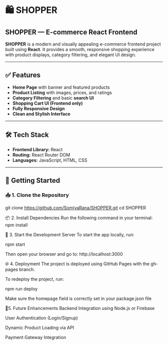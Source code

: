 # 🛍️ SHOPPER

## **SHOPPER — E-commerce React Frontend**

**SHOPPER** is a modern and visually appealing e-commerce frontend project built using **React**. It provides a smooth, responsive shopping experience with product displays, category filtering, and elegant UI design.

---

## ✅ **Features**

- **Home Page** with banner and featured products  
- **Product Listing** with images, prices, and ratings  
- **Category Filtering** and basic **search UI**  
- **Shopping Cart UI (Frontend only)**  
- **Fully Responsive Design**  
- **Clean and Stylish Interface**  

---

## 🛠️ **Tech Stack**

- **Frontend Library:** React  
- **Routing:** React Router DOM  
- **Languages:** JavaScript, HTML, CSS  

---

## 🚀 **Getting Started**

### 📥 **1. Clone the Repository**

git clone https://github.com/SomiyaRana/SHOPPER.git
cd SHOPPER

📦 2. Install Dependencies
Run the following command in your terminal:
npm install

🧪 3. Start the Development Server
To start the app locally, run:

npm start

Then open your browser and go to:
http://localhost:3000

🌐 4. Deployment
The project is deployed using GitHub Pages with the gh-pages branch.

To redeploy the project, run:

npm run deploy

Make sure the homepage field is correctly set in your package.json file

🔮5.  Future Enhancements
Backend Integration using Node.js or Firebase

User Authentication (Login/Signup)

Dynamic Product Loading via API

Payment Gateway Integration

